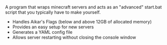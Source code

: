 A program that wraps minecraft servers and acts as an "advanced" start.bat script that you typically have to make yourself.

- Handles Aikar's Flags (below and above 12GB of allocated memory)
- Provides an easy setup for new servers
- Generates a YAML config file
- Allows server restarting without closing the console window
